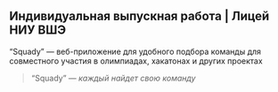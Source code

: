 ## Индивидуальная выпускная работа | Лицей НИУ ВШЭ

“Squady” — веб-приложение для удобного подбора команды для совместного участия в олимпиадах, хакатонах и других проектах

> “Squady” — _каждый найдет свою команду_
